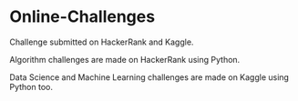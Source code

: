 # Online-Challenges

Challenge submitted on HackerRank and Kaggle.  

Algorithm challenges are made on HackerRank using Python.

Data Science and Machine Learning challenges are made on Kaggle using Python too.
